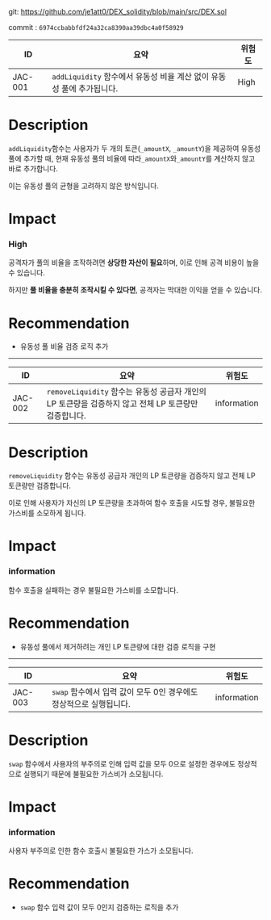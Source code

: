 git: https://github.com/je1att0/DEX_solidity/blob/main/src/DEX.sol

commit : `6974ccbabbfdf24a32ca8390aa39dbc4a0f58929`

| **ID** | **요약** | **위험도** |
| --- | --- | --- |
| JAC-001 | `addLiquidity` 함수에서 유동성 비율 계산 없이 유동성 풀에 추가됩니다. | High |

# Description

`addLiquidity`함수는 사용자가 두 개의 토큰(`_amountX`, `_amountY`)을 제공하여 유동성 풀에 추가할 때, 현재 유동성 풀의 비율에 따라`_amountX`와`_amountY`를 계산하지 않고 바로 추가합니다. 

이는 유동성 풀의 균형을 고려하지 않은 방식입니다.

# Impact

### High

공격자가 풀의 비율을 조작하려면 **상당한 자산이 필요**하며, 이로 인해 공격 비용이 높을 수 있습니다.

하지만 **풀 비율을 충분히 조작시킬 수 있다면**, 공격자는 막대한 이익을 얻을 수 있습니다.

# Recommendation

- 유동성 풀 비율 검증 로직 추가

---

| **ID** | **요약** | **위험도** |
| --- | --- | --- |
| JAC-002 | `removeLiquidity` 함수는 유동성 공급자 개인의 LP 토큰량을 검증하지 않고 전체 LP 토큰량만 검증합니다. | information |

# Description

`removeLiquidity` 함수는 유동성 공급자 개인의 LP 토큰량을 검증하지 않고 전체 LP 토큰량만 검증합니다. 

이로 인해 사용자가 자신의 LP 토큰량을 초과하여 함수 호출을 시도할 경우, 불필요한 가스비를 소모하게 됩니다.

# Impact

### information

함수 호출을 실패하는 경우 불필요한 가스비를 소모합니다.

# Recommendation

- 유동성 풀에서 제거하려는 개인 LP 토큰량에 대한 검증 로직을 구현

---

| **ID** | **요약** | **위험도** |
| --- | --- | --- |
| JAC-003 | `swap` 함수에서 입력 값이 모두 0인 경우에도 정상적으로 실행됩니다. | information |

# Description

`swap` 함수에서 사용자의 부주의로 인해 입력 값을 모두 0으로 설정한 경우에도 정상적으로 실행되기 때문에 불필요한 가스비가 소모됩니다.

# Impact

### information

사용자 부주의로 인한 함수 호출시 불필요한 가스가 소모됩니다.

# Recommendation

- `swap` 함수 입력 값이 모두 0인지 검증하는 로직을 추가